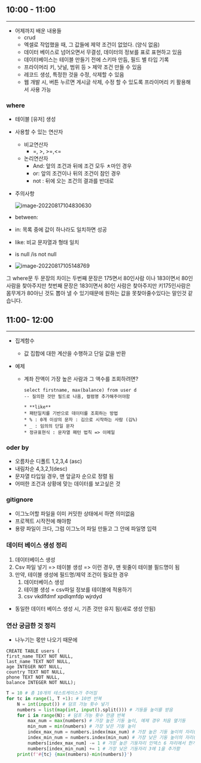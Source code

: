 ## 10:00 - 11:00

---

* 어제까지 배운 내용들
  * crud
  * 엑셀로 작업했을 때, 그 값들에 제약 조건이 없었다. (양식 없음)
  * 데이터 베이스로 넘어오면서 무결성, 데이터의 정보를 표로 표현하고 있음
  * 데이터베이스는 테이블 만들기 전에 스키마 만듬, 필드 별 타입 기록
  * 프라이머리 키, 낫널, 범위 등 > 제약 조건 만들 수 있음
  * 레코드 생성, 특정한 것을 수정, 삭제할 수 있음
  * 웹 개발 시, 버튼 누르면 게시글 삭제, 수정 할 수 있도록 프라이머리 키 활용해서 사용 가능



### where

* 테이블 [유저] 생성

* 사용할 수 있는 연산자

  * 비교연산자
    * =, >, >=,<=
  * 논리연산자 
    * And: 앞의 조건과 뒤에 조건 모두 ㅊ마인 경우
    * or: 앞의 조건이나 뒤의 조건이 참인 경우
    * not : 뒤에 오는 조건의 결과를 반대로

* 주의사항

  ![image-20220817104830630](DB_0817_화.assets/image-20220817104830630.png)

* between:
* in: 목록 중에 값이 하나라도 일치하면 성공
* like: 비교 문자열과 형태 일치
* is null /is not null
* ![image-20220817105148769](DB_0817_화.assets/image-20220817105148769.png)

그 where문 두 문장의 차이는 두번째 문장은 175면서 80인사람 이나 183이면서 80인 사람을 찾아주지만 첫번째 문장은 183이면서 80인 사람은 찾아주지만 키175인사람은 몸무게가 80아닌 것도 뽑아 낼 수 있기때문에 원하는 값을 못찾아줄수있다는 말인것 같습니다.



## 11:00- 12:00

---

* 집계함수 

  * 값 집합에 대한 계산을 수행하고 단일 값을 반환

* 예제

  * 계좌 잔액이 가장 높은 사람과 그 액수를 조회하려면? 

    ```sqlite
    select firstname, max(balance) from user d
    -- 질의한 것만 필드로 나옴, 컬렴명 추가해주어야함
    ```

		* **like**
		* 패턴일치를 기반으로 데이터를 조회하는 방법
		* % : 0개 이상의 문자 : 김으로 시작하는 사람 (김%)
		* _ : 임의의 단일 문자
		* 정규표현식 : 문자열 패턴 법칙 => 이메일



### oder by 

* 오름차순 디폴트 1,2,3,4 (asc)
* 내림차순 4,3,2,1(desc)
* 문자열 타입일 경우, 맨 앞글자 순으로 정렬 됨 
* 어떠한 조건과 상황에 맞는 데이터를 보고싶은 것 



### gitignore

* 이그노어할 파일을 이미 커밋한 상태에서 하면 의미없음
* 프로젝트 시작전에 해야함
* 용량 파일이 크다, 그럼 이그노어 파일 만들고 그 안에 파일명 입력



### 데이터 베이스 생성 정리

1. 데이터베이스 생성 
2. Csv 파일 넣기 => 테이블 생성 => 이런 경우, 맨 윗줄이 테이블 필드명이 됨
3. 만약, 테이블 생성에 필드명/제약 조건이 필요한 경우 
   1. 데이터베이스 생성
   2. 테이블 생성 = csv파일 정보를 테이블에 적용하기
   3. csv vkdlfdmf xpdlqmfdp wjrdyd

* 동일한 데이터 베이스 생성 시, 기존 것만 유지 됨(새로 생성 안됨)



### 연산 궁금한 것 정리

* 나누기는 몫만 나오기 때문에

```sqlite
CREATE TABLE users (
first_name TEXT NOT NULL,
last_name TEXT NOT NULL,
age INTEGER NOT NULL,
country TEXT NOT NULL,
phone TEXT NOT NULL,
balance INTEGER NOT NULL);
```

```python
T = 10 # 총 10개의 테스트케이스가 주어짐
for tc in range(1, T +1): # 10번 반복 
    N = int(input()) # 덤프 가능 횟수 넣기 
    numbers = list(map(int, input().split())) # 기둥들 높이를 받음
    for i in range(N): # 덤프 가능 횟수 만큼 반복
        max_num = max(numbers) # 가장 높은 기둥 높이, 예제 경우 처음 옆기둥
        min_num = min(numbers) # 가장 낮은 기둥 높이 
        index_max_num = numbers.index(max_num) # 가장 높은 기둥 높이의 자리(인덱스)숫자 구함 => 예제에서는 9의 자리가 6,7이고 그중 앞에 있는 것이 6임
        index_min_num = numbers.index(min_num) # 가장 낮은 기둥 높이의 자리(인덱스)숫자 구함 => 예제에서는 1의 자리가 3임
        numbers[index_max_num] -= 1 # 가장 높은 기둥자리 인덱스 6 자리에서 한개를 뺌
        numbers[index_min_num] += 1 # 가장 낮은 기둥자리 3에 1을 추가함
    print(f'#{tc} {max(numbers)-min(numbers)}')
```

